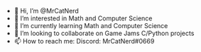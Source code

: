 - 👋 Hi, I’m @MrCatNerd
- 👀 I’m interested in Math and Computer Science
- 🌱 I’m currently learning Math and Computer Science
- 💞️ I’m looking to collaborate on Game Jams C/Python projects
- 📫 How to reach me: Discord: MrCatNerd#0669

<!---
MrCatNerd/MrCatNerd is a ✨ special ✨ repository because its `README.md` (this file) appears on your GitHub profile.
You can click the Preview link to take a look at your changes.
--->
